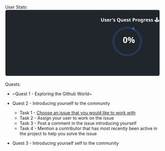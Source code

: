 
  User Stats:<br>
  ![User Draft Stats](/userCards/draft.svg?)

  
Quests:
  - ~Quest 1 - Exploring the Github World~
  - Quest 2 - Introducing yourself to the community
    - Task 1 - [Choose an issue that you would like to work with](https://github.com/caiton1/OSS-Doorway/issues/2)
    - Task 2 - Assign your user to work on the issue
    - Task 3 - Post a comment in the issue introducing yourself
    - Task 4 - Mention a contributor that has most recently been active in the project to help you solve the issue
    
  - Quest 3 - Introducing yourself self to the community
